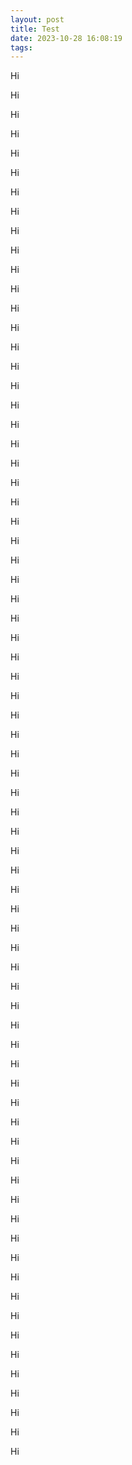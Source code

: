 ```yaml
---
layout: post
title: Test
date: 2023-10-28 16:08:19
tags:
---
```


Hi

Hi

Hi

Hi

Hi

Hi

Hi

Hi

Hi

Hi

Hi

Hi

Hi

Hi

Hi

Hi

Hi

Hi

Hi

Hi

Hi

Hi

Hi

Hi

Hi

Hi

Hi

Hi

Hi

Hi

Hi

Hi

Hi

Hi

Hi

Hi

Hi

Hi

Hi

Hi

Hi

Hi

Hi

Hi

Hi

Hi

Hi

Hi

Hi

Hi

Hi

Hi

Hi

Hi

Hi

Hi

Hi

Hi

Hi

Hi

Hi

Hi

Hi

Hi

Hi

Hi

Hi

Hi

Hi

Hi

Hi

Hi
